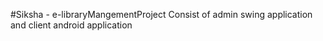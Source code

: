#Siksha - e-libraryMangementProject
Consist of admin swing application and client android application


